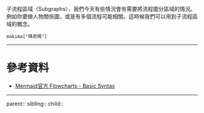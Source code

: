 子流程區域（Subgraphs），我們今天有些情況會有需要將流程圖分區域的情況。例如你要做人物關係圖，或是有多個流程可能相關。這時候我們可以用到子流程區域的概念。

```mermaid
makima["瑪奇瑪"]

```
- - -
# 參考資料
- [Mermaid官方 Flowcharts - Basic Syntax](https://mermaid.js.org/syntax/flowchart.html#tagged-process-tagged-rectangle)
- - -
parent::
sibling::
child::